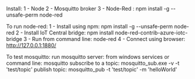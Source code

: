 

Install:
1 - Node
2 - Mosquitto broker
3 - Node-Red : npm install -g --unsafe-perm node-red


To run node-red:
1 - Install using npm: npm install -g --unsafe-perm node-red
2 - Install IoT Central bridge: 	npm install node-red-contrib-azure-iotc-bridge
3 - Run from command line: node-red
4 - Connect using browser: http://127.0.0.1:1880/


To test mosquitto:
run mosquitto server: from windows services or command line: mosquitto
subscribe to a topic: mosquitto_sub.exe -v -t 'test/topic'
publish topic: mosquitto_pub -t 'test/topic' -m 'helloWorld'
